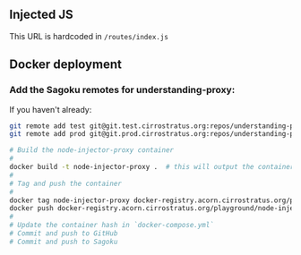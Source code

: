 ## Injected JS

This URL is hardcoded in `/routes/index.js`

## Docker deployment

### Add the Sagoku remotes for understanding-proxy:

If you haven't already:

```bash
git remote add test git@git.test.cirrostratus.org:repos/understanding-proxy.git
git remote add prod git@git.prod.cirrostratus.org:repos/understanding-proxy.git
```

```bash
# Build the node-injector-proxy container
#
docker build -t node-injector-proxy .  # this will output the container hash at the end
#
# Tag and push the container
#
docker tag node-injector-proxy docker-registry.acorn.cirrostratus.org/playground/node-injector-proxy:<container-hash>
docker push docker-registry.acorn.cirrostratus.org/playground/node-injector-proxy:<container-hash>
#
# Update the container hash in `docker-compose.yml`
# Commit and push to GitHub
# Commit and push to Sagoku
```